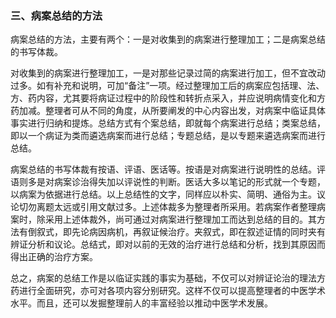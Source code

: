 ### 三、病案总结的方法

病案总结的方法，主要有两个：一是对收集到的病案进行整理加工；二是病案总结的书写体裁。

对收集到的病案进行整理加工，一是对那些记录过简的病案进行加工，但不宜改动过多。如有补充和说明，可加“备注”一项。经过整理加工后的病案应包括理、法、方、药内容，尤其要将病证过程中的阶段性和转折点采入，并应说明病情变化和方药加减。整理者可从不同的角度，从所要阐发的中心内容出发，对病案中临证具体事实进行归纳和提炼。总结方式有个案总结，即就每个病案进行总结；类案总结，即以一个病证为类而遴选病案而进行总结；专题总结，是以专题来遴选病案而进行总结。

病案总结的书写体裁有按语、评语、医话等。按语是对病案进行说明性的总结。评语则多是对病案诊治得失加以评说性的判断。医话大多以笔记的形式就一个专题，以病案为依据进行总结。以上总结性的文字，同样应以朴实、简明、通俗为主。议论切勿离题太远或引用文献过多。上述体裁多为整理者所采用。若病案作者整理病案时，除采用上述体裁外，尚可通过对病案进行整理加工而达到总结的目的。其方法有倒叙式，即先论病因病机，再叙证候治疗。夹叙式，即在叙述证情的同时夹有辨证分析和议论。总结式，即对以前的无效的治疗进行总结和分析，找到其原因而得出正确的治疗方案。

总之，病案的总结工作是以临证实践的事实为基础，不仅可以对辨证论治的理法方药进行全面研究，亦可对各项内容分别研究。这样不仅可以提高整理者的中医学术水平。而且，还可以发掘整理前人的丰富经验以推动中医学术发展。